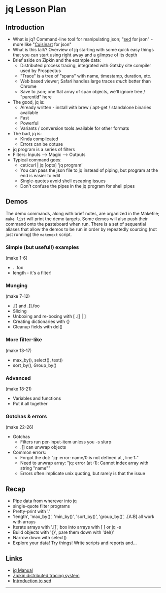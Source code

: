 jq Lesson Plan
==============

Introduction
------------
- What is jq?  Command-line tool for manipulating json; "[sed] for json" - more like "[Cuisinart] for json"
- What is this talk?  Overview of jq starting with some quick easy things that you can start using right away and a glimpse of its depth
- Brief aside on Zipkin and the example data:
  - Distributed process tracing, integrated with Gatsby site compiler used by Prospectus
  - "Trace" is a tree of "spans" with name, timestamp, duration, etc.
  - Web based viewer; Safari handles large traces *much* better than Chrome
  - Save to json; one flat array of span objects, we'll ignore tree / "parentId" here
- The good, jq is:
  - Already written - install with brew / apt-get / standalone binaries available
  - Fast
  - Powerful
  - Variants / conversion tools available for other formats
- The bad, jq is:
  - Kinda complicated
  - Errors can be obtuse
- jq program is a series of filters
- Filters: Inputs —> Magic —> Outputs
- Typical command goes:
  - cat/curl | jq [opts] 'jq program'
  - You can pass the json file to jq instead of piping, but program at the end is easier to edit
  - Single-quotes avoid shell escaping issues
  - Don't confuse the pipes in the jq program for shell pipes


Demos
-----
The demo commands, along with brief notes, are organized in the Makefile; `make list` will print the demo targets.  Some demos will also push their command onto the pasteboard when run.  There is a set of sequential aliases that allow the demos to be run in order by repeatedly sourcing (not just running) the `makenext` script.

### Simple (but useful!) examples
(make 1-6)
- . .foo
- length - it's a filter!

### Munging
(make 7-12)
- .[] and .[].foo
- Slicing
- Unboxing and re-boxing with [ .[] | ]
- Creating dictionaries with {}
- Cleanup fields with del()

### More filter-like
(make 13-17)
- max_by(), select(), test()
- sort_by(), Group_by()

### Advanced
(make 18-21)
- Variables and functions
- Put it all together

### Gotchas & errors
(make 22-26)
- Gotchas
  - Filters run per-input-item unless you -s slurp
  - .[] can unwrap objects
- Common errors:
  - Forgot the dot: "jq: error: name/0 is not defined at <top-level>, line 1:"
  - Need to unwrap array: "jq: error (at <stdin>:1): Cannot index array with string "name""
  - Errors often implicate unix quoting, but rarely is that the issue


Recap
-----
- Pipe data from wherever into jq
- single-quote filter programs
- Pretty-print with '.'
- 'length', 'max_by()', 'min_by()', 'sort_by()', 'group_by()', .[A:B] all work with arrays
- Iterate arrays with '.[]', box into arrays with [ ] or jq -s
- Build objects with '{}', pare them down with 'del()'
- Narrow down with select()
- Explore your data!  Try things!  Write scripts and reports and...


Links
-----
- [jq Manual](https://stedolan.github.io/jq/manual/)
- [Zipkin distributed tracing system](https://zipkin.io)
- [Introduction to sed](http://www.grymoire.com/unix/Sed.html)

[sed]: https://en.wikipedia.org/wiki/Sed
[Cuisinart]: https://en.wikipedia.org/wiki/Cuisinart

---
